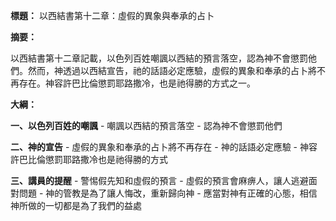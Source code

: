 **標題：** 以西結書第十二章：虛假的異象與奉承的占卜

**摘要：**

以西結書第十二章記載，以色列百姓嘲諷以西結的預言落空，認為神不會懲罰他們。然而，神透過以西結宣告，祂的話語必定應驗，虛假的異象和奉承的占卜將不再存在。神容許巴比倫懲罰耶路撒冷，也是祂得勝的方式之一。

**大綱：**

**一、以色列百姓的嘲諷**
    - 嘲諷以西結的預言落空
    - 認為神不會懲罰他們

**二、神的宣告**
    - 虛假的異象和奉承的占卜將不再存在
    - 神的話語必定應驗
    - 神容許巴比倫懲罰耶路撒冷也是祂得勝的方式

**三、講員的提醒**
    - 警惕假先知和虛假的預言
    - 虛假的預言會麻痹人，讓人逃避面對問題
    - 神的管教是為了讓人悔改，重新歸向神
    - 應當對神有正確的心態，相信神所做的一切都是為了我們的益處